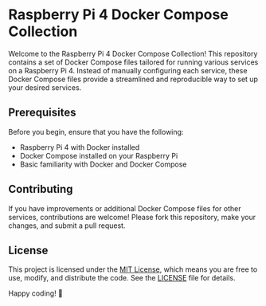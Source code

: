 # Raspberry Pi 4 Docker Compose Collection

Welcome to the Raspberry Pi 4 Docker Compose Collection! This repository contains a set of Docker Compose files tailored for running various services on a Raspberry Pi 4. Instead of manually configuring each service, these Docker Compose files provide a streamlined and reproducible way to set up your desired services.

## Prerequisites

Before you begin, ensure that you have the following:

- Raspberry Pi 4 with Docker installed
- Docker Compose installed on your Raspberry Pi
- Basic familiarity with Docker and Docker Compose

## Contributing

If you have improvements or additional Docker Compose files for other services, contributions are welcome! Please fork this repository, make your changes, and submit a pull request.

## License

This project is licensed under the [MIT License](LICENSE), which means you are free to use, modify, and distribute the code. See the [LICENSE](LICENSE) file for details.

Happy coding! 🚀